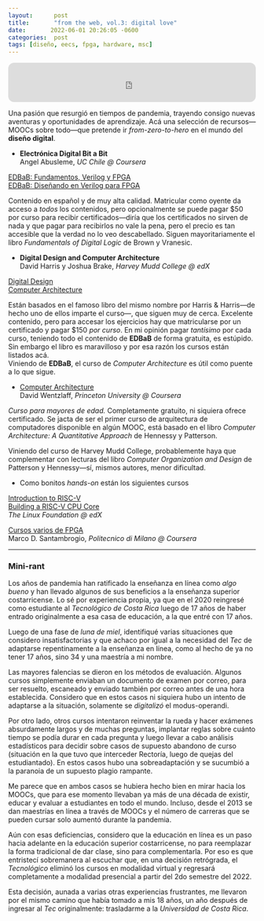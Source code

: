 ```yaml
---
layout:      post
title:       "from the web, vol.3: digital love"
date:       2022-06-01 20:26:05 -0600
categories:  post
tags: [diseño, eecs, fpga, hardware, msc]
---
```


<iframe style="border-radius:12px" src="https://open.spotify.com/embed/track/2VEZx7NWsZ1D0eJ4uv5Fym?utm_source=generator&theme=0" width="100%" height="80" frameBorder="0" allowfullscreen="" allow="autoplay; clipboard-write; encrypted-media; fullscreen; picture-in-picture"></iframe>  

Una pasión que resurgió en tiempos de pandemia, trayendo consigo nuevas aventuras y oportunidades de aprendizaje. Acá una selección de recursos—MOOCs sobre todo—que pretende ir *from-zero-to-hero* en el mundo del **diseño digital**.

- **Electrónica Digital Bit a Bit**  
Angel Abusleme, *UC Chile @ Coursera*  

[EDBaB: Fundamentos, Verilog y FPGA](https://www.coursera.org/learn/electronica-digital-bit-a-bit-fundamentos)  
[EDBaB: Diseñando en Verilog para FPGA](https://www.coursera.org/learn/electronica-digital-bit-a-bit-disenando-circuitos-complejos)  

Contenido en español y de muy alta calidad. Matricular como oyente da acceso a *todos* los contenidos, pero opcionalmente se puede pagar $50 por curso para recibir certificados—diría que los certificados no sirven de nada y que pagar para recibirlos no vale la pena, pero el precio es tan accesible que la verdad no lo veo descabellado. Siguen mayoritariamente el libro *Fundamentals of Digital Logic* de Brown y Vranesic.

- **Digital Design and Computer Architecture**  
David Harris y Joshua Brake, *Harvey Mudd College @ edX*  

[Digital Design](https://www.edx.org/course/digital-design-2)  
[Computer Architecture](https://www.edx.org/course/computer-architecture)  

Están basados en el famoso libro del mismo nombre por Harris & Harris—de hecho uno de ellos imparte el curso—, que siguen muy de cerca. Excelente contenido, pero para accesar los ejercicios hay que matricularse por un certificado y pagar $150 *por curso*. En mi opinión pagar *tantísimo* por cada curso, teniendo todo el contenido de **EDBaB** de forma gratuita, es estúpido. Sin embargo el libro es maravilloso y por esa razón los cursos están listados acá.  
Viniendo de **EDBaB**, el curso de *Computer Architecture* es útil como puente a lo que sigue.

- [Computer Architecture](https://www.coursera.org/learn/comparch)  
David Wentzlaff, *Princeton University @ Coursera*  

*Curso para mayores de edad.* Completamente gratuito, ni siquiera ofrece certificado. Se jacta de ser el primer curso de arquitectura de computadores disponible en algún MOOC, está basado en el libro *Computer Architecture: A Quantitative Approach* de Hennessy y Patterson.  

Viniendo del curso de Harvey Mudd College, probablemente haya que complementar con lecturas del libro *Computer Organization and Design* de Patterson y Hennessy—sí, mismos autores, menor dificultad.

- Como bonitos *hands-on* están los siguientes cursos  

[Introduction to RISC-V](https://www.edx.org/course/introduction-to-risc-v)  
[Building a RISC-V CPU Core](https://www.edx.org/course/building-a-risc-v-cpu-core)  
*The Linux Foundation @ edX*  

[Cursos varios de FPGA](https://www.coursera.org/instructor/santa)  
Marco D. Santambrogio, *Politecnico di Milano @ Coursera*

---
### Mini-rant

Los años de pandemia han ratificado la enseñanza en línea como *algo bueno* y han llevado algunos de sus beneficios a la enseñanza superior costarricense. Lo sé por experiencia propia, ya que en el 2020 reingresé como estudiante al *Tecnológico de Costa Rica* luego de 17 años de haber entrado originalmente a esa casa de educación, a la que entré con 17 años.

Luego de una fase de *luna de miel*, identifiqué varias situaciones que considero insatisfactorias y que achaco por igual a la necesidad del *Tec* de adaptarse repentinamente a la enseñanza en línea, como al hecho de ya no tener 17 años, sino 34 y una maestría a mi nombre.

Las mayores falencias se dieron en los métodos de evaluación. Algunos cursos simplemente enviaban un documento de examen por correo, para ser resuelto, escaneado y enviado también por correo antes de una hora establecida. Considero que en estos casos ni siquiera hubo un intento de adaptarse a la situación, solamente se *digitalizó* el modus-operandi.

Por otro lado, otros cursos intentaron reinventar la rueda y hacer exámenes absurdamente largos y de muchas preguntas, implantar reglas sobre cuánto tiempo se podía durar en cada pregunta y luego llevar a cabo análisis estadísticos para decidir sobre casos de supuesto abandono de curso (situación en la que tuvo que interceder Rectoría, luego de quejas del estudiantado). En estos casos hubo una sobreadaptación y se sucumbió a la paranoia de un supuesto plagio rampante.

Me parece que en ambos casos se hubiera hecho bien en mirar hacia los MOOCs, que para ese momento llevaban ya más de una década de existir, educar y evaluar a estudiantes en todo el mundo. Incluso, desde el 2013 se dan maestrías en línea a través de MOOCs y el número de carreras que se pueden cursar solo aumentó durante la pandemia.

Aún con esas deficiencias, considero que la educación en línea es un paso hacia adelante en la educación superior costarricense, no para reemplazar la forma tradicional de dar clase, sino para complementarla. Por eso es que entristecí sobremanera al escuchar que, en una decisión retrógrada, el *Tecnológico* eliminó los cursos en modalidad virtual y regresará completamente a modalidad presencial a partir del 2do semestre del 2022.

Esta decisión, aunada a varias otras experiencias frustrantes, me llevaron por el mismo camino que había tomado a mis 18 años, un año después de ingresar al *Tec* originalmente: trasladarme a la *Universidad de Costa Rica*.
